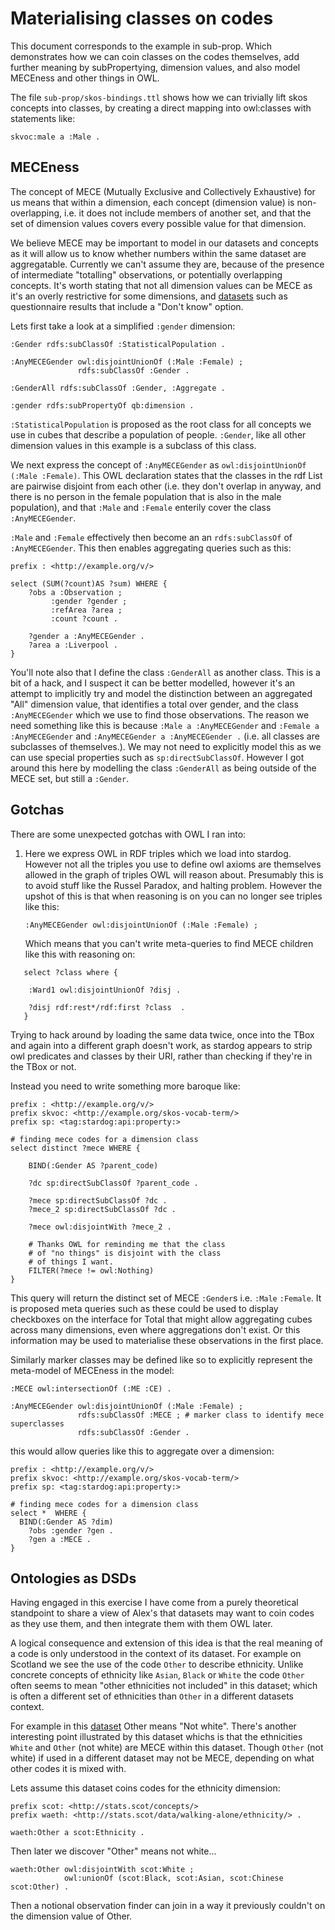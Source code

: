 # Materialising classes on codes

This document corresponds to the example in sub-prop.  Which
demonstrates how we can coin classes on the codes themselves, add
further meaning by subPropertying, dimension values, and also model
MECEness and other things in OWL.

The file `sub-prop/skos-bindings.ttl` shows how we can trivially lift
skos concepts into classes, by creating a direct mapping into
owl:classes with statements like:

`skvoc:male a :Male .`

## MECEness

The concept of MECE (Mutually Exclusive and Collectively Exhaustive)
for us means that within a dimension, each concept (dimension value)
is non-overlapping, i.e. it does not include members of another set,
and that the set of dimension values covers every possible value for
that dimension.

We believe MECE may be important to model in our datasets and concepts
as it will allow us to know whether numbers within the same dataset
are aggregatable.  Currently we can't assume they are, because of the
presence of intermediate "totalling" observations, or potentially
overlapping concepts.  It's worth stating that not all dimension
values can be MECE as it's an overly restrictive for some dimensions,
and [datasets](https://statistics.gov.scot/resource?uri=http%3A%2F%2Fstatistics.gov.scot%2Fdata%2Fneighbourhood-safety-when-walking-alone---scottish-household-survey) such as questionnaire results that include a "Don't know"
option.

Lets first take a look at a simplified `:gender` dimension:

```turtle
:Gender rdfs:subClassOf :StatisticalPopulation .

:AnyMECEGender owl:disjointUnionOf (:Male :Female) ;
               rdfs:subClassOf :Gender .

:GenderAll rdfs:subClassOf :Gender, :Aggregate .

:gender rdfs:subPropertyOf qb:dimension .
```

`:StatisticalPopulation` is proposed as the root class for all
concepts we use in cubes that describe a population of people.
`:Gender`, like all other dimension values in this example is a
subclass of this class.

We next express the concept of `:AnyMECEGender` as
`owl:disjointUnionOf (:Male :Female)`.  This OWL declaration states
that the classes in the rdf List are pairwise disjoint from each other
(i.e. they don't overlap in anyway, and there is no person in the
female population that is also in the male population), and that
`:Male` and `:Female` enterily cover the class `:AnyMECEGender`.

`:Male` and `:Female` effectively then become an an `rdfs:subClassOf`
of `:AnyMECEGender`.  This then enables aggregating queries such as
this:

```sparql
prefix : <http://example.org/v/>

select (SUM(?count)AS ?sum) WHERE {
    ?obs a :Observation ;
         :gender ?gender ;
         :refArea ?area ;
         :count ?count .

    ?gender a :AnyMECEGender .
    ?area a :Liverpool .
}
```

You'll note also that I define the class `:GenderAll` as another
class.  This is a bit of a hack, and I suspect it can be better
modelled, however it's an attempt to implicitly try and model the
distinction between an aggregated "All" dimension value, that
identifies a total over gender, and the class `:AnyMECEGender` which
we use to find those observations.  The reason we need something like
this is because `:Male a :AnyMECEGender` and `:Female a
:AnyMECEGender` and `:AnyMECEGender a :AnyMECEGender .` (i.e. all
classes are subclasses of themselves.).  We may not need to explicitly
model this as we can use special properties such as
`sp:directSubClassOf`.  However I got around this here by modelling
the class `:GenderAll` as being outside of the MECE set, but still a
`:Gender`.

## Gotchas

There are some unexpected gotchas with OWL I ran into:

1. Here we express OWL in RDF triples which we load into stardog.
   However not all the triples you use to define owl axioms are
   themselves allowed in the graph of triples OWL will reason about.
   Presumably this is to avoid stuff like the Russel Paradox, and
   halting problem.  However the upshot of this is that when reasoning
   is on you can no longer see triples like this:

   `:AnyMECEGender owl:disjointUnionOf (:Male :Female) ;`

   Which means that you can't write meta-queries to find MECE children
   like this with reasoning on:

```sparql
   select ?class where {

    :Ward1 owl:disjointUnionOf ?disj .

    ?disj rdf:rest*/rdf:first ?class  .
   }
```

Trying to hack around by loading the same data twice, once into the
TBox and again into a different graph doesn't work, as stardog appears
to strip owl predicates and classes by their URI, rather than checking
if they're in the TBox or not.

Instead you need to write something more baroque like:

```sparql
prefix : <http://example.org/v/>
prefix skvoc: <http://example.org/skos-vocab-term/>
prefix sp: <tag:stardog:api:property:>

# finding mece codes for a dimension class
select distinct ?mece WHERE {

    BIND(:Gender AS ?parent_code)

    ?dc sp:directSubClassOf ?parent_code .

    ?mece sp:directSubClassOf ?dc .
    ?mece_2 sp:directSubClassOf ?dc .

    ?mece owl:disjointWith ?mece_2 .

    # Thanks OWL for reminding me that the class
    # of "no things" is disjoint with the class
    # of things I want.
    FILTER(?mece != owl:Nothing)
}
   ```

   This query will return the distinct set of MECE `:Gender`s
   i.e. `:Male` `:Female`.  It is proposed meta queries such as these
   could be used to display checkboxes on the interface for Total that
   might allow aggregating cubes across many dimensions, even where
   aggregations don't exist.  Or this information may be used to
   materialise these observations in the first place.

   Similarly marker classes may be defined like so to explicitly
   represent the meta-model of MECEness in the model:

```turtle
:MECE owl:intersectionOf (:ME :CE) .

:AnyMECEGender owl:disjointUnionOf (:Male :Female) ;
               rdfs:subClassOf :MECE ; # marker class to identify mece superclasses
               rdfs:subClassOf :Gender .

   ```

this would allow queries like this to aggregate over a dimension:

   ```sparql
   prefix : <http://example.org/v/>
   prefix skvoc: <http://example.org/skos-vocab-term/>
   prefix sp: <tag:stardog:api:property:>

   # finding mece codes for a dimension class
   select *  WHERE {
     BIND(:Gender AS ?dim)
       ?obs :gender ?gen .
       ?gen a :MECE .
   }
   ```

## Ontologies as DSDs


Having engaged in this exercise I have come from a purely theoretical
standpoint to share a view of Alex's that datasets may want to coin
codes as they use them, and then integrate them with them OWL later.

A logical consequence and extension of this idea is that the real
meaning of a code is only understood in the context of its dataset.
For example on Scotland we see the use of the code `Other` to describe
ethnicity.  Unlike concrete concepts of ethnicity like `Asian`,
`Black` or `White` the code `Other` often seems to mean "other
ethnicities not included" in this dataset; which is often a different
set of ethnicities than `Other` in a different datasets context.

For example in this
[dataset](https://statistics.gov.scot/resource?uri=http%3A%2F%2Fstatistics.gov.scot%2Fdata%2Fneighbourhood-safety-when-walking-alone---scottish-household-survey)
Other means "Not white".  There's another interesting point
illustrated by this dataset whichs is that the ethnicities `White` and
`Other` (not white) are MECE within this dataset.  Though `Other` (not
white) if used in a different dataset may not be MECE, depending on
what other codes it is mixed with.

Lets assume this dataset coins codes for the ethnicity dimension:

```turtle
prefix scot: <http://stats.scot/concepts/>
prefix waeth: <http://stats.scot/data/walking-alone/ethnicity/> .

waeth:Other a scot:Ethnicity .

```

Then later we discover "Other" means not white...

```turtle
waeth:Other owl:disjointWith scot:White ;
            owl:unionOf (scot:Black, scot:Asian, scot:Chinese scot:Other) .
```

Then a notional observation finder can join in a way it previously
couldn't on the dimension value of Other.
